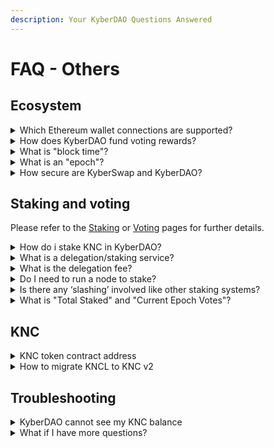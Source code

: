 ```yaml
---
description: Your KyberDAO Questions Answered
---
```


# FAQ - Others

## Ecosystem

<details>

<summary>Which Ethereum wallet connections are supported? </summary>

Metamask, Ledger, Trezor, JSON keystore file, Coinbase Link, and WalletConnect are supported.

</details>

<details>

<summary>How does KyberDAO fund voting rewards?</summary>

Currently, 10% of the KyberSwap fees collected from trades through liquidity pools are sent to KyberDAO to be used as voting rewards (the other 90% goes to liquidity providers).

KyberDAO converts the fees collected into KNC tokens which are then distributed as rewards to KNC holders who stake and vote. This aligns incentives between KNC holders and KyberSwap adoption, and allows for a positive loop where KNC holders have the ability to easily stake KNC again for additional voting power and rewards.

The current fee ratio between KyberDAO and liquidity providers was approved by a KIP-8 vote. This fee ratio may change in the future, subject to a new KyberDAO vote. If and when that happens, this article will be updated accordingly.

</details>

<details>

<summary>What is "block time"?</summary>

The time between two blocks of the validated chain (Ethereum in the case of KyberDAO). It’s approximately 15-16 seconds for Ethereum blockchain.

</details>

<details>

<summary>What is an "epoch"?</summary>

An epoch is a time period. KyberDAO operations are divided into epochs. For example: proposals for voting can be submitted within a duration of 1 epoch, which is about 2 weeks.

Within an epoch, for less critical (short timelock) proposals, it requires approximately 4 days of voting, while for more critical (long timelock) proposals, it takes approximately 7 days. Proposals have to start and end within the same epoch.

</details>

<details>

<summary>How secure are KyberSwap and KyberDAO?</summary>

Kyber Network highly values the security of the KyberSwap protocol and the KyberDAO governance platform.

KyberSwap is fully non-custodial and our users’ funds are not held by KyberSwap. In addition, KyberSwap, KyberDAO, and their associated smart contracts have been audited by reputable audit teams in the blockchain industry, such as [Chainsecurity](https://chainsecurity.com/) and [Hacken](https://hacken.io/).

You can refer to the [Audits](../../reference/audits.md) page for the respective reports.

</details>

## Staking and voting

Please refer to the [Staking](user-guides/staking.md) or [Voting](user-guides/voting.md) pages for further details.

<details>

<summary>How do i stake KNC in KyberDAO?</summary>

To stake KNC, you just need an Ethereum wallet that holds KNC tokens. Note that only KNC on the Ethereum network can be staked since the DAO smart contracts are on the Ethereum network.

Please refer to [Participating in KyberDAO](user-guides/participating-in-kyberdao.md) for a step-by-step guide.

</details>

<details>

<summary>What is a delegation/staking service?</summary>

Delegation or Staking services are 3rd party entities that help KNC stakers cast votes on their behalf and help them earn staking rewards. Some services like unagii.com allow KNC holders to stake directly on their platform.

Simple delegation to another Ethereum address is done on: [https://kyberswap.com/kyberdao/stake-knc](https://kyberswap.com/kyberdao/stake-knc)

Example: Alice staked 1000 KNC and delegated her voting power to her friend Bob’s Ethereum address. Bob casts votes on Alice’s behalf. KNC rewards will be distributed to Bob’s Ethereum address. Bob takes his commission (he can also choose to do it for free) and transfers the remaining rewards to Alice. Note that although KNC rewards will be given to Bob after he votes, Bob cannot touch or withdraw Alice’s staked KNC. Alice has full control over her staked KNC.\
\
Important: In this simple delegation method, your delegate is responsible for voting on your behalf and distributing your KNC rewards to you, though only you can withdraw/unstake your own KNC. Kyber Network does not hold your funds or manage this process.

</details>

<details>

<summary>What is the delegation fee?</summary>

The percentage of KNC voting rewards that 3rd-party delegation/staking services can choose to keep in exchange for voting on your behalf or providing other delegation services. This is up to the external delegation service and not managed by Kyber Network.

There is no charge when you manually stake and vote on your own (without using a 3rd-party service) on the default KyberDAO interface on KyberSwap.com

</details>

<details>

<summary>Do I need to run a node to stake?</summary>

No. Just connect your Ethereum wallet on KyberSwap.com and stake KNC there.

</details>

<details>

<summary>Is there any ‘slashing’ involved like other staking systems?</summary>

No. You will always be able to withdraw the full KNC capital deposited.

</details>

<details>

<summary>What is "Total Staked" and "Current Epoch Votes"?</summary>

“Total Staked KNC” means how much of the total KNC supply is currently staked on KyberDAO. Currently, KNC has a total supply of about \~223.4M. If total KNC staked is \~40M KNC, it means about 18% of the total supply is staked.

“Total Voting Rewards” represents the amount of KNC rewards that have been collected (from converting a portion of KyberSwap trading fees) to be distributed to eligible voters.

</details>

## KNC

<details>

<summary>KNC token contract address</summary>

#### KNC Address

KNC is the ticker symbol for Kyber Network Crystal v2, the native token of KyberSwap that is used by our governance DAO, KyberDAO. The KNC token address is `0xdeFA4e8a7bcBA345F687a2f1456F5Edd9CE97202`

#### KNCL Address

KNCL is the ticker symbol for Kyber Network Crystal v1, our legacy token that can and should be migrated to KNC as soon as possible. For a guide on how to migrate KNCL to KNC, please refer to [this blogpost](https://blog.kyber.network/knc-token-migration-guide-fda08bfe62c2). The KNCL token address is `0xdd974d5c2e2928dea5f71b9825b8b646686bd200`

</details>

<details>

<summary>How to migrate KNCL to KNC v2</summary>

#### Introduction

In KIP-6, the Kyber team proposed a Kyber Network Crystal (KNC) token upgrade and migration to make KNC much more dynamic and flexible with the ability to support more efficient upgrades, while amplifying KyberDAO’s governance power. The KyberDAO community gave their strong stamp of approval with a large majority of 99.89% voting in favor of the proposal.

The [old token](https://etherscan.io/address/0xdd974d5c2e2928dea5f71b9825b8b646686bd200) (aka Kyber Network Crystal Legacy or KNCL) can now be migrated to the [new KNC token](https://etherscan.io/address/0xdeFA4e8a7bcBA345F687a2f1456F5Edd9CE97202) using our migration portal.

#### How to Migrate

Migration can be performed via the migration portal at [https://kyberswap.com/kyberdao/stake-knc](https://kyberswap.com/kyberdao/stake-knc)&#x20;

**Step 1**: Connect your wallet to KyberSwap and ensure that you are on the Ethereum network.

**Step 2**: Open the migration portal UI by clicking on this link:

<img src="https://support.kyberswap.com/hc/article_attachments/15982987237401" alt="mceclip0.png" data-size="original">

**Step 3**: If this is the first time you're performing migration, you will first need to approve your wallet's KNCL balance for use. Click "Approve" to do so. This is a one-time onchain transaction that will require gas fees.

<img src="https://support.kyberswap.com/hc/article_attachments/15983089053977" alt="mceclip1.png" data-size="original">

Once the approval step is complete, the "Migrate" button should appear.

**Step 4**: Specify the amount of KNCL to migrate. You can either do so by manually typing in an amount or by using the "Max" and "Half" buttons. Click "Migrate" to proceed. This is an onchain transaction that will require gas fees.

<img src="https://support.kyberswap.com/hc/article_attachments/15983280856089" alt="mceclip2.png" data-size="original">

The migration transaction should now appear on your transaction history.

<img src="https://support.kyberswap.com/hc/article_attachments/15983405613721" alt="mceclip3.png" data-size="original">

</details>

## Troubleshooting

<details>

<summary>KyberDAO cannot see my KNC balance</summary>

If you have a positive KNC balance but [KyberDAO](https://kyberswap.com/kyberdao/stake-knc) cannot find your balance even though your wallet is connected, please ensure that your network is set to **Ethereum** and that you have a **positive ERC20 KNC token balance**. The DAO is on the Ethereum network, so you will only be able to stake KNC that is on the Ethereum network.

<img src="https://support.kyberswap.com/hc/article_attachments/14345621843993" alt="KyberDAO_Balance_Network.png" data-size="original">

If you have KNC tokens on other networks, these will first need to be [bridged to Ethereum](../../kyberswap-solutions/kyberswap-interface/user-guides/bridge-your-assets-across-multiple-chains.md) before they can be used to participate in KyberDAO.

</details>

<details>

<summary>What if I have more questions?</summary>

Join Kyber’s official [Discord Server](https://discord.com/invite/kyberswap) and the [KyberDAO Twitter](https://twitter.com/kyberdao) account for the latest updates.

</details>
